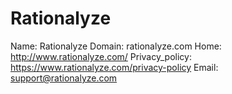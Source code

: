 
# Rationalyze

Name: Rationalyze
Domain: rationalyze.com
Home: http://www.rationalyze.com/
Privacy_policy: https://www.rationalyze.com/privacy-policy
Email: support@rationalyze.com
